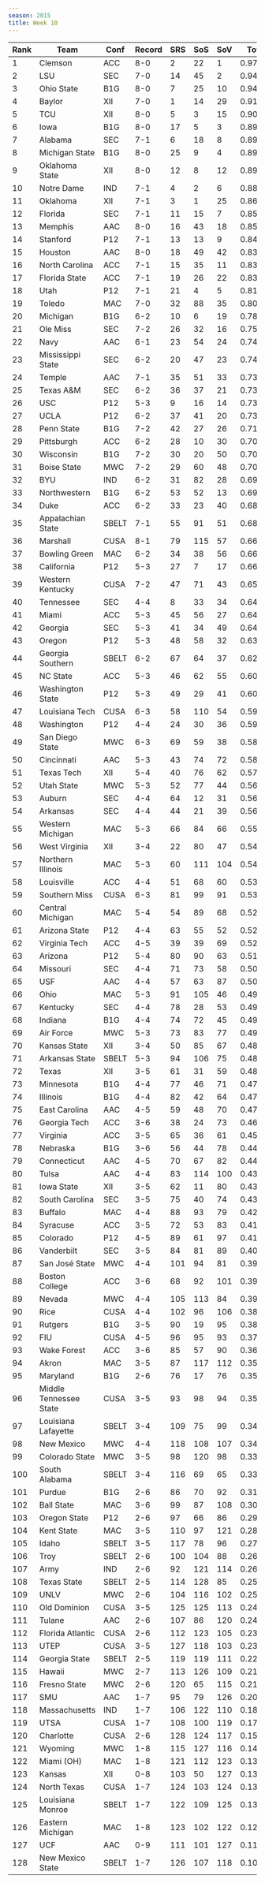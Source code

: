 ```yaml
---
season: 2015
title: Week 10
---
```

<table class="display"><thead><tr><th>Rank</th><th>Team</th><th>Conf</th><th>Record</th><th>SRS</th><th>SoS</th><th>SoV</th><th>Total</th></tr></thead><tbody>
<tr><td>1</td><td>Clemson</td><td>ACC</td><td>8-0</td><td>2</td><td>22</td><td>1</td><td>0.97452</td></tr>
<tr><td>2</td><td>LSU</td><td>SEC</td><td>7-0</td><td>14</td><td>45</td><td>2</td><td>0.94570</td></tr>
<tr><td>3</td><td>Ohio State</td><td>B1G</td><td>8-0</td><td>7</td><td>25</td><td>10</td><td>0.94157</td></tr>
<tr><td>4</td><td>Baylor</td><td>XII</td><td>7-0</td><td>1</td><td>14</td><td>29</td><td>0.91838</td></tr>
<tr><td>5</td><td>TCU</td><td>XII</td><td>8-0</td><td>5</td><td>3</td><td>15</td><td>0.90778</td></tr>
<tr><td>6</td><td>Iowa</td><td>B1G</td><td>8-0</td><td>17</td><td>5</td><td>3</td><td>0.89993</td></tr>
<tr><td>7</td><td>Alabama</td><td>SEC</td><td>7-1</td><td>6</td><td>18</td><td>8</td><td>0.89157</td></tr>
<tr><td>8</td><td>Michigan State</td><td>B1G</td><td>8-0</td><td>25</td><td>9</td><td>4</td><td>0.89130</td></tr>
<tr><td>9</td><td>Oklahoma State</td><td>XII</td><td>8-0</td><td>12</td><td>8</td><td>12</td><td>0.89034</td></tr>
<tr><td>10</td><td>Notre Dame</td><td>IND</td><td>7-1</td><td>4</td><td>2</td><td>6</td><td>0.88895</td></tr>
<tr><td>11</td><td>Oklahoma</td><td>XII</td><td>7-1</td><td>3</td><td>1</td><td>25</td><td>0.86638</td></tr>
<tr><td>12</td><td>Florida</td><td>SEC</td><td>7-1</td><td>11</td><td>15</td><td>7</td><td>0.85874</td></tr>
<tr><td>13</td><td>Memphis</td><td>AAC</td><td>8-0</td><td>16</td><td>43</td><td>18</td><td>0.85390</td></tr>
<tr><td>14</td><td>Stanford</td><td>P12</td><td>7-1</td><td>13</td><td>13</td><td>9</td><td>0.84867</td></tr>
<tr><td>15</td><td>Houston</td><td>AAC</td><td>8-0</td><td>18</td><td>49</td><td>42</td><td>0.83638</td></tr>
<tr><td>16</td><td>North Carolina</td><td>ACC</td><td>7-1</td><td>15</td><td>35</td><td>11</td><td>0.83331</td></tr>
<tr><td>17</td><td>Florida State</td><td>ACC</td><td>7-1</td><td>19</td><td>26</td><td>22</td><td>0.83259</td></tr>
<tr><td>18</td><td>Utah</td><td>P12</td><td>7-1</td><td>21</td><td>4</td><td>5</td><td>0.81729</td></tr>
<tr><td>19</td><td>Toledo</td><td>MAC</td><td>7-0</td><td>32</td><td>88</td><td>35</td><td>0.80585</td></tr>
<tr><td>20</td><td>Michigan</td><td>B1G</td><td>6-2</td><td>10</td><td>6</td><td>19</td><td>0.78755</td></tr>
<tr><td>21</td><td>Ole Miss</td><td>SEC</td><td>7-2</td><td>26</td><td>32</td><td>16</td><td>0.75833</td></tr>
<tr><td>22</td><td>Navy</td><td>AAC</td><td>6-1</td><td>23</td><td>54</td><td>24</td><td>0.74675</td></tr>
<tr><td>23</td><td>Mississippi State</td><td>SEC</td><td>6-2</td><td>20</td><td>47</td><td>23</td><td>0.74569</td></tr>
<tr><td>24</td><td>Temple</td><td>AAC</td><td>7-1</td><td>35</td><td>51</td><td>33</td><td>0.73975</td></tr>
<tr><td>25</td><td>Texas A&M</td><td>SEC</td><td>6-2</td><td>36</td><td>37</td><td>21</td><td>0.73666</td></tr>
<tr><td>26</td><td>USC</td><td>P12</td><td>5-3</td><td>9</td><td>16</td><td>14</td><td>0.73647</td></tr>
<tr><td>27</td><td>UCLA</td><td>P12</td><td>6-2</td><td>37</td><td>41</td><td>20</td><td>0.73263</td></tr>
<tr><td>28</td><td>Penn State</td><td>B1G</td><td>7-2</td><td>42</td><td>27</td><td>26</td><td>0.71994</td></tr>
<tr><td>29</td><td>Pittsburgh</td><td>ACC</td><td>6-2</td><td>28</td><td>10</td><td>30</td><td>0.70925</td></tr>
<tr><td>30</td><td>Wisconsin</td><td>B1G</td><td>7-2</td><td>30</td><td>20</td><td>50</td><td>0.70727</td></tr>
<tr><td>31</td><td>Boise State</td><td>MWC</td><td>7-2</td><td>29</td><td>60</td><td>48</td><td>0.70277</td></tr>
<tr><td>32</td><td>BYU</td><td>IND</td><td>6-2</td><td>31</td><td>82</td><td>28</td><td>0.69584</td></tr>
<tr><td>33</td><td>Northwestern</td><td>B1G</td><td>6-2</td><td>53</td><td>52</td><td>13</td><td>0.69142</td></tr>
<tr><td>34</td><td>Duke</td><td>ACC</td><td>6-2</td><td>33</td><td>23</td><td>40</td><td>0.68884</td></tr>
<tr><td>35</td><td>Appalachian State</td><td>SBELT</td><td>7-1</td><td>55</td><td>91</td><td>51</td><td>0.68639</td></tr>
<tr><td>36</td><td>Marshall</td><td>CUSA</td><td>8-1</td><td>79</td><td>115</td><td>57</td><td>0.66963</td></tr>
<tr><td>37</td><td>Bowling Green</td><td>MAC</td><td>6-2</td><td>34</td><td>38</td><td>56</td><td>0.66534</td></tr>
<tr><td>38</td><td>California</td><td>P12</td><td>5-3</td><td>27</td><td>7</td><td>17</td><td>0.66476</td></tr>
<tr><td>39</td><td>Western Kentucky</td><td>CUSA</td><td>7-2</td><td>47</td><td>71</td><td>43</td><td>0.65484</td></tr>
<tr><td>40</td><td>Tennessee</td><td>SEC</td><td>4-4</td><td>8</td><td>33</td><td>34</td><td>0.64606</td></tr>
<tr><td>41</td><td>Miami</td><td>ACC</td><td>5-3</td><td>45</td><td>56</td><td>27</td><td>0.64330</td></tr>
<tr><td>42</td><td>Georgia</td><td>SEC</td><td>5-3</td><td>41</td><td>34</td><td>49</td><td>0.64076</td></tr>
<tr><td>43</td><td>Oregon</td><td>P12</td><td>5-3</td><td>48</td><td>58</td><td>32</td><td>0.63365</td></tr>
<tr><td>44</td><td>Georgia Southern</td><td>SBELT</td><td>6-2</td><td>67</td><td>64</td><td>37</td><td>0.62252</td></tr>
<tr><td>45</td><td>NC State</td><td>ACC</td><td>5-3</td><td>46</td><td>62</td><td>55</td><td>0.60349</td></tr>
<tr><td>46</td><td>Washington State</td><td>P12</td><td>5-3</td><td>49</td><td>29</td><td>41</td><td>0.60033</td></tr>
<tr><td>47</td><td>Louisiana Tech</td><td>CUSA</td><td>6-3</td><td>58</td><td>110</td><td>54</td><td>0.59244</td></tr>
<tr><td>48</td><td>Washington</td><td>P12</td><td>4-4</td><td>24</td><td>30</td><td>36</td><td>0.59065</td></tr>
<tr><td>49</td><td>San Diego State</td><td>MWC</td><td>6-3</td><td>69</td><td>59</td><td>38</td><td>0.58997</td></tr>
<tr><td>50</td><td>Cincinnati</td><td>AAC</td><td>5-3</td><td>43</td><td>74</td><td>72</td><td>0.58769</td></tr>
<tr><td>51</td><td>Texas Tech</td><td>XII</td><td>5-4</td><td>40</td><td>76</td><td>62</td><td>0.57699</td></tr>
<tr><td>52</td><td>Utah State</td><td>MWC</td><td>5-3</td><td>52</td><td>77</td><td>44</td><td>0.56896</td></tr>
<tr><td>53</td><td>Auburn</td><td>SEC</td><td>4-4</td><td>64</td><td>12</td><td>31</td><td>0.56234</td></tr>
<tr><td>54</td><td>Arkansas</td><td>SEC</td><td>4-4</td><td>44</td><td>21</td><td>39</td><td>0.56109</td></tr>
<tr><td>55</td><td>Western Michigan</td><td>MAC</td><td>5-3</td><td>66</td><td>84</td><td>66</td><td>0.55343</td></tr>
<tr><td>56</td><td>West Virginia</td><td>XII</td><td>3-4</td><td>22</td><td>80</td><td>47</td><td>0.54608</td></tr>
<tr><td>57</td><td>Northern Illinois</td><td>MAC</td><td>5-3</td><td>60</td><td>111</td><td>104</td><td>0.54034</td></tr>
<tr><td>58</td><td>Louisville</td><td>ACC</td><td>4-4</td><td>51</td><td>68</td><td>60</td><td>0.53625</td></tr>
<tr><td>59</td><td>Southern Miss</td><td>CUSA</td><td>6-3</td><td>81</td><td>99</td><td>91</td><td>0.53577</td></tr>
<tr><td>60</td><td>Central Michigan</td><td>MAC</td><td>5-4</td><td>54</td><td>89</td><td>68</td><td>0.52827</td></tr>
<tr><td>61</td><td>Arizona State</td><td>P12</td><td>4-4</td><td>63</td><td>55</td><td>52</td><td>0.52810</td></tr>
<tr><td>62</td><td>Virginia Tech</td><td>ACC</td><td>4-5</td><td>39</td><td>39</td><td>69</td><td>0.52605</td></tr>
<tr><td>63</td><td>Arizona</td><td>P12</td><td>5-4</td><td>80</td><td>90</td><td>63</td><td>0.51140</td></tr>
<tr><td>64</td><td>Missouri</td><td>SEC</td><td>4-4</td><td>71</td><td>73</td><td>58</td><td>0.50589</td></tr>
<tr><td>65</td><td>USF</td><td>AAC</td><td>4-4</td><td>57</td><td>63</td><td>87</td><td>0.50390</td></tr>
<tr><td>66</td><td>Ohio</td><td>MAC</td><td>5-3</td><td>91</td><td>105</td><td>46</td><td>0.49992</td></tr>
<tr><td>67</td><td>Kentucky</td><td>SEC</td><td>4-4</td><td>78</td><td>28</td><td>53</td><td>0.49384</td></tr>
<tr><td>68</td><td>Indiana</td><td>B1G</td><td>4-4</td><td>74</td><td>72</td><td>45</td><td>0.49196</td></tr>
<tr><td>69</td><td>Air Force</td><td>MWC</td><td>5-3</td><td>73</td><td>83</td><td>77</td><td>0.49093</td></tr>
<tr><td>70</td><td>Kansas State</td><td>XII</td><td>3-4</td><td>50</td><td>85</td><td>67</td><td>0.48411</td></tr>
<tr><td>71</td><td>Arkansas State</td><td>SBELT</td><td>5-3</td><td>94</td><td>106</td><td>75</td><td>0.48387</td></tr>
<tr><td>72</td><td>Texas</td><td>XII</td><td>3-5</td><td>61</td><td>31</td><td>59</td><td>0.48043</td></tr>
<tr><td>73</td><td>Minnesota</td><td>B1G</td><td>4-4</td><td>77</td><td>46</td><td>71</td><td>0.47529</td></tr>
<tr><td>74</td><td>Illinois</td><td>B1G</td><td>4-4</td><td>82</td><td>42</td><td>64</td><td>0.47345</td></tr>
<tr><td>75</td><td>East Carolina</td><td>AAC</td><td>4-5</td><td>59</td><td>48</td><td>70</td><td>0.47072</td></tr>
<tr><td>76</td><td>Georgia Tech</td><td>ACC</td><td>3-6</td><td>38</td><td>24</td><td>73</td><td>0.46121</td></tr>
<tr><td>77</td><td>Virginia</td><td>ACC</td><td>3-5</td><td>65</td><td>36</td><td>61</td><td>0.45560</td></tr>
<tr><td>78</td><td>Nebraska</td><td>B1G</td><td>3-6</td><td>56</td><td>44</td><td>78</td><td>0.44630</td></tr>
<tr><td>79</td><td>Connecticut</td><td>AAC</td><td>4-5</td><td>70</td><td>67</td><td>82</td><td>0.44361</td></tr>
<tr><td>80</td><td>Tulsa</td><td>AAC</td><td>4-4</td><td>83</td><td>114</td><td>100</td><td>0.43838</td></tr>
<tr><td>81</td><td>Iowa State</td><td>XII</td><td>3-5</td><td>62</td><td>11</td><td>80</td><td>0.43641</td></tr>
<tr><td>82</td><td>South Carolina</td><td>SEC</td><td>3-5</td><td>75</td><td>40</td><td>74</td><td>0.43538</td></tr>
<tr><td>83</td><td>Buffalo</td><td>MAC</td><td>4-4</td><td>88</td><td>93</td><td>79</td><td>0.42565</td></tr>
<tr><td>84</td><td>Syracuse</td><td>ACC</td><td>3-5</td><td>72</td><td>53</td><td>83</td><td>0.41739</td></tr>
<tr><td>85</td><td>Colorado</td><td>P12</td><td>4-5</td><td>89</td><td>61</td><td>97</td><td>0.41133</td></tr>
<tr><td>86</td><td>Vanderbilt</td><td>SEC</td><td>3-5</td><td>84</td><td>81</td><td>89</td><td>0.40255</td></tr>
<tr><td>87</td><td>San José State</td><td>MWC</td><td>4-4</td><td>101</td><td>94</td><td>81</td><td>0.39760</td></tr>
<tr><td>88</td><td>Boston College</td><td>ACC</td><td>3-6</td><td>68</td><td>92</td><td>101</td><td>0.39699</td></tr>
<tr><td>89</td><td>Nevada</td><td>MWC</td><td>4-4</td><td>105</td><td>113</td><td>84</td><td>0.39088</td></tr>
<tr><td>90</td><td>Rice</td><td>CUSA</td><td>4-4</td><td>102</td><td>96</td><td>106</td><td>0.38563</td></tr>
<tr><td>91</td><td>Rutgers</td><td>B1G</td><td>3-5</td><td>90</td><td>19</td><td>95</td><td>0.38405</td></tr>
<tr><td>92</td><td>FIU</td><td>CUSA</td><td>4-5</td><td>96</td><td>95</td><td>93</td><td>0.37376</td></tr>
<tr><td>93</td><td>Wake Forest</td><td>ACC</td><td>3-6</td><td>85</td><td>57</td><td>90</td><td>0.36127</td></tr>
<tr><td>94</td><td>Akron</td><td>MAC</td><td>3-5</td><td>87</td><td>117</td><td>112</td><td>0.35791</td></tr>
<tr><td>95</td><td>Maryland</td><td>B1G</td><td>2-6</td><td>76</td><td>17</td><td>76</td><td>0.35655</td></tr>
<tr><td>96</td><td>Middle Tennessee State</td><td>CUSA</td><td>3-5</td><td>93</td><td>98</td><td>94</td><td>0.35364</td></tr>
<tr><td>97</td><td>Louisiana Lafayette</td><td>SBELT</td><td>3-4</td><td>109</td><td>75</td><td>99</td><td>0.34298</td></tr>
<tr><td>98</td><td>New Mexico</td><td>MWC</td><td>4-4</td><td>118</td><td>108</td><td>107</td><td>0.34060</td></tr>
<tr><td>99</td><td>Colorado State</td><td>MWC</td><td>3-5</td><td>98</td><td>120</td><td>98</td><td>0.33934</td></tr>
<tr><td>100</td><td>South Alabama</td><td>SBELT</td><td>3-4</td><td>116</td><td>69</td><td>65</td><td>0.33632</td></tr>
<tr><td>101</td><td>Purdue</td><td>B1G</td><td>2-6</td><td>86</td><td>70</td><td>92</td><td>0.31785</td></tr>
<tr><td>102</td><td>Ball State</td><td>MAC</td><td>3-6</td><td>99</td><td>87</td><td>108</td><td>0.30734</td></tr>
<tr><td>103</td><td>Oregon State</td><td>P12</td><td>2-6</td><td>97</td><td>66</td><td>86</td><td>0.29998</td></tr>
<tr><td>104</td><td>Kent State</td><td>MAC</td><td>3-5</td><td>110</td><td>97</td><td>121</td><td>0.28882</td></tr>
<tr><td>105</td><td>Idaho</td><td>SBELT</td><td>3-5</td><td>117</td><td>78</td><td>96</td><td>0.27807</td></tr>
<tr><td>106</td><td>Troy</td><td>SBELT</td><td>2-6</td><td>100</td><td>104</td><td>88</td><td>0.26950</td></tr>
<tr><td>107</td><td>Army</td><td>IND</td><td>2-6</td><td>92</td><td>121</td><td>114</td><td>0.26352</td></tr>
<tr><td>108</td><td>Texas State</td><td>SBELT</td><td>2-5</td><td>114</td><td>128</td><td>85</td><td>0.25763</td></tr>
<tr><td>109</td><td>UNLV</td><td>MWC</td><td>2-6</td><td>104</td><td>116</td><td>102</td><td>0.25354</td></tr>
<tr><td>110</td><td>Old Dominion</td><td>CUSA</td><td>3-5</td><td>125</td><td>125</td><td>113</td><td>0.24807</td></tr>
<tr><td>111</td><td>Tulane</td><td>AAC</td><td>2-6</td><td>107</td><td>86</td><td>120</td><td>0.24485</td></tr>
<tr><td>112</td><td>Florida Atlantic</td><td>CUSA</td><td>2-6</td><td>112</td><td>123</td><td>105</td><td>0.23759</td></tr>
<tr><td>113</td><td>UTEP</td><td>CUSA</td><td>3-5</td><td>127</td><td>118</td><td>103</td><td>0.23586</td></tr>
<tr><td>114</td><td>Georgia State</td><td>SBELT</td><td>2-5</td><td>119</td><td>119</td><td>111</td><td>0.22561</td></tr>
<tr><td>115</td><td>Hawaii</td><td>MWC</td><td>2-7</td><td>113</td><td>126</td><td>109</td><td>0.21676</td></tr>
<tr><td>116</td><td>Fresno State</td><td>MWC</td><td>2-6</td><td>120</td><td>65</td><td>115</td><td>0.21463</td></tr>
<tr><td>117</td><td>SMU</td><td>AAC</td><td>1-7</td><td>95</td><td>79</td><td>126</td><td>0.20902</td></tr>
<tr><td>118</td><td>Massachusetts</td><td>IND</td><td>1-7</td><td>106</td><td>122</td><td>110</td><td>0.18397</td></tr>
<tr><td>119</td><td>UTSA</td><td>CUSA</td><td>1-7</td><td>108</td><td>100</td><td>119</td><td>0.17551</td></tr>
<tr><td>120</td><td>Charlotte</td><td>CUSA</td><td>2-6</td><td>128</td><td>124</td><td>117</td><td>0.15763</td></tr>
<tr><td>121</td><td>Wyoming</td><td>MWC</td><td>1-8</td><td>115</td><td>127</td><td>116</td><td>0.14967</td></tr>
<tr><td>122</td><td>Miami (OH)</td><td>MAC</td><td>1-8</td><td>121</td><td>112</td><td>123</td><td>0.13865</td></tr>
<tr><td>123</td><td>Kansas</td><td>XII</td><td>0-8</td><td>103</td><td>50</td><td>127</td><td>0.13376</td></tr>
<tr><td>124</td><td>North Texas</td><td>CUSA</td><td>1-7</td><td>124</td><td>103</td><td>124</td><td>0.13245</td></tr>
<tr><td>125</td><td>Louisiana Monroe</td><td>SBELT</td><td>1-7</td><td>122</td><td>109</td><td>125</td><td>0.13204</td></tr>
<tr><td>126</td><td>Eastern Michigan</td><td>MAC</td><td>1-8</td><td>123</td><td>102</td><td>122</td><td>0.12601</td></tr>
<tr><td>127</td><td>UCF</td><td>AAC</td><td>0-9</td><td>111</td><td>101</td><td>127</td><td>0.11176</td></tr>
<tr><td>128</td><td>New Mexico State</td><td>SBELT</td><td>1-7</td><td>126</td><td>107</td><td>118</td><td>0.10506</td></tr>
</tbody></table>
